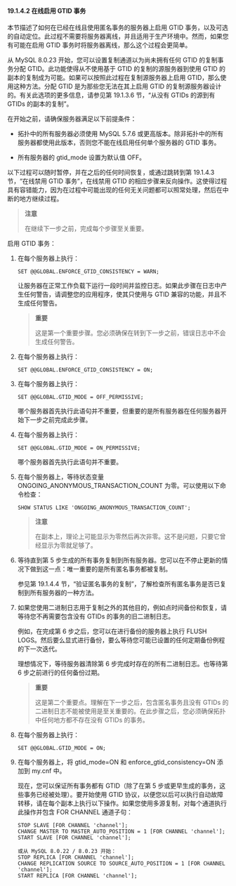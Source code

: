 #### 19.1.4.2 在线启用 GTID 事务

本节描述了如何在已经在线且使用匿名事务的服务器上启用 GTID 事务，以及可选的自动定位。此过程不需要将服务器离线，并且适用于生产环境中。然而，如果您有可能在启用 GTID 事务时将服务器离线，那么这个过程会更简单。

从 MySQL 8.0.23 开始，您可以设置复制通道以为尚未拥有任何 GTID 的复制事务分配 GTID。此功能使得从不使用基于 GTID 的复制的源服务器到使用 GTID 的副本的复制成为可能。如果可以按照此过程在复制源服务器上启用 GTID，那么使用这种方法。分配 GTID 是为那些您无法在其上启用 GTID 的复制源服务器设计的。有关此选项的更多信息，请参见第 19.1.3.6 节，“从没有 GTIDs 的源到有 GTIDs 的副本的复制”。

在开始之前，请确保服务器满足以下前提条件：

- 拓扑中的所有服务器必须使用 MySQL 5.7.6 或更高版本。除非拓扑中的所有服务器都使用此版本，否则您不能在线启用任何单个服务器的 GTID 事务。

- 所有服务器的 gtid_mode 设置为默认值 OFF。


以下过程可以随时暂停，并在之后的任何时间恢复，或通过跳转到第 19.1.4.3 节，“在线禁用 GTID 事务”，在线禁用 GTID 的相应步骤来反向操作。这使得过程具有容错能力，因为在过程中可能出现的任何无关问题都可以照常处理，然后在中断的地方继续过程。

> **注意**
>
> 在继续下一步之前，完成每个步骤至关重要。

启用 GTID 事务：

1. 在每个服务器上执行：

   ```
   SET @@GLOBAL.ENFORCE_GTID_CONSISTENCY = WARN;
   ```

   让服务器在正常工作负载下运行一段时间并监控日志。如果此步骤在日志中产生任何警告，请调整您的应用程序，使其只使用与 GTID 兼容的功能，并且不生成任何警告。

   > **重要**
   >
   > 这是第一个重要步骤。您必须确保在转到下一步之前，错误日志中不会生成任何警告。

2. 在每个服务器上执行：

   ```mysql
   SET @@GLOBAL.ENFORCE_GTID_CONSISTENCY = ON;
   ```

3. 在每个服务器上执行：

   ```mysql
   SET @@GLOBAL.GTID_MODE = OFF_PERMISSIVE;
   ```

   哪个服务器首先执行此语句并不重要，但重要的是所有服务器在任何服务器开始下一步之前完成此步骤。

4. 在每个服务器上执行：

   ```mysql
   SET @@GLOBAL.GTID_MODE = ON_PERMISSIVE;
   ```

   哪个服务器首先执行此语句并不重要。

5. 在每个服务器上，等待状态变量 ONGOING_ANONYMOUS_TRANSACTION_COUNT 为零。可以使用以下命令检查：

   ```mysql
   SHOW STATUS LIKE 'ONGOING_ANONYMOUS_TRANSACTION_COUNT';
   ```

   > **注意**
   >
   > 在副本上，理论上可能显示为零然后再次非零。这不是问题，只要它曾经显示为零就足够了。

6. 等待直到第 5 步生成的所有事务复制到所有服务器。您可以在不停止更新的情况下做到这一点：唯一重要的是所有匿名事务都被复制。

   参见第 19.1.4.4 节，“验证匿名事务的复制”，了解检查所有匿名事务是否已复制到所有服务器的一种方法。

7. 如果您使用二进制日志用于复制之外的其他目的，例如点时间备份和恢复，请等待您不再需要包含没有 GTIDs 的事务的旧二进制日志。

   例如，在完成第 6 步之后，您可以在进行备份的服务器上执行 FLUSH LOGS。然后要么显式进行备份，要么等待您可能已设置的任何定期备份例程的下一次迭代。

   理想情况下，等待服务器清除第 6 步完成时存在的所有二进制日志。也等待第 6 步之前进行的任何备份过期。

    > **重要**
    >
    > 这是第二个重要点。理解在下一步之后，包含匿名事务且没有 GTIDs 的二进制日志不能被使用是至关重要的。在此步骤之后，您必须确保拓扑中任何地方都不存在没有 GTIDs 的事务。

8. 在每个服务器上执行：

   ```mysql
   SET @@GLOBAL.GTID_MODE = ON;
   ```

9. 在每个服务器上，将 gtid_mode=ON 和 enforce_gtid_consistency=ON 添加到 my.cnf 中。

   现在，您可以保证所有事务都有 GTID（除了在第 5 步或更早生成的事务，这些事务已经被处理）。要开始使用 GTID 协议，以便您以后可以执行自动故障转移，请在每个副本上执行以下操作。如果您使用多源复制，对每个通道执行此操作并包含 FOR CHANNEL 通道子句：

   ```mysql
   STOP SLAVE [FOR CHANNEL 'channel'];
   CHANGE MASTER TO MASTER_AUTO_POSITION = 1 [FOR CHANNEL 'channel'];
   START SLAVE [FOR CHANNEL 'channel'];
   
   或从 MySQL 8.0.22 / 8.0.23 开始：
   STOP REPLICA [FOR CHANNEL 'channel'];
   CHANGE REPLICATION SOURCE TO SOURCE_AUTO_POSITION = 1 [FOR CHANNEL 'channel'];
   START REPLICA [FOR CHANNEL 'channel'];